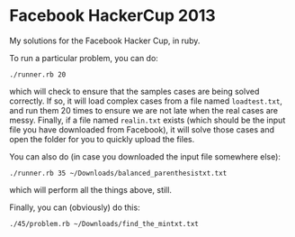 Facebook HackerCup 2013
=======================

My solutions for the Facebook Hacker Cup, in ruby.

To run a particular problem, you can do:

    ./runner.rb 20

which will check to ensure that the samples cases are being solved correctly.
If so, it will load complex cases from a file named `loadtest.txt`, and run
them 20 times to ensure we are not late when the real cases are messy.
Finally, if a file named `realin.txt` exists (which should be the input file
you have downloaded from Facebook), it will solve those cases and open the
folder for you to quickly upload the files.

You can also do (in case you downloaded the input file somewhere else):
  
    ./runner.rb 35 ~/Downloads/balanced_parenthesistxt.txt

which will perform all the things above, still.


Finally, you can (obviously) do this:

    ./45/problem.rb ~/Downloads/find_the_mintxt.txt
